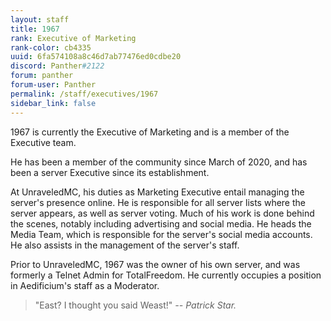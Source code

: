 ```yaml
---
layout: staff
title: 1967
rank: Executive of Marketing
rank-color: cb4335
uuid: 6fa574108a8c46d7ab77476ed0cdbe20
discord: Panther#2122
forum: panther
forum-user: Panther
permalink: /staff/executives/1967
sidebar_link: false
---
```


1967 is currently the Executive of Marketing and is a member of the Executive team. 

He has been a member of the community since March of 2020, and has been a server Executive since its establishment. 

At UnraveledMC, his duties as Marketing Executive entail managing the server's presence online. He is responsible for all server lists where the server appears, as well as server voting. Much of his work is done behind the scenes, notably including advertising and social media. He heads the Media Team, which is responsible for the server's social media accounts. He also assists in the management of the server's staff. 

Prior to UnraveledMC, 1967 was the owner of his own server, and was formerly a Telnet Admin for TotalFreedom. He currently occupies a position in Aedificium's staff as a Moderator. 

> "East? I thought you said Weast!" *-- Patrick Star.*
